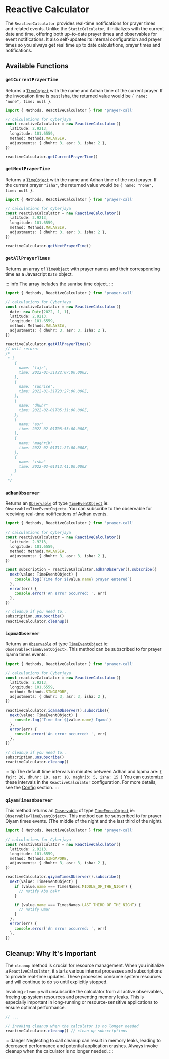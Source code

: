# Reactive Calculator

The `ReactiveCalculator` provides real-time notifications for prayer times and related events. Unlike the `StaticCalculator`, it initializes with the current date and time, offering both up-to-date prayer times and observables for event notifications. It also self-updates its internal configuration and prayer times so you always get real time up to date calculations, prayer times and notifications.

## Available Functions

### `getCurrentPrayerTime`

Returns a [`TimeObject`]() with the name and Adhan time of the current prayer. If the invocation time is past Isha, the returned value would be `{ name: "none", time: null }`.

```ts
import { Methods, ReactiveCalculator } from 'prayer-call'

// calculations for Cyberjaya
const reactiveCalculator = new ReactiveCalculator({
  latitude: 2.9213,
  longitude: 101.6559,
  method: Methods.MALAYSIA,
  adjustments: { dhuhr: 3, asr: 3, isha: 2 },
})

reactiveCalculator.getCurrentPrayerTime()
```

### `getNextPrayerTime`

Returns a [`TimeObject`]() with the name and Adhan time of the next prayer. If the current prayer `"isha"`, the returned value would be `{ name: "none", time: null }`.

```ts
import { Methods, ReactiveCalculator } from 'prayer-call'

// calculations for Cyberjaya
const reactiveCalculator = new ReactiveCalculator({
  latitude: 2.9213,
  longitude: 101.6559,
  method: Methods.MALAYSIA,
  adjustments: { dhuhr: 3, asr: 3, isha: 2 },
})

reactiveCalculator.getNextPrayerTime()
```

### `getAllPrayerTimes`

Returns an array of [`TimeObject`]() with prayer names and their corresponding time as a Javascript `Date` object.

::: info
The array includes the sunrise time object.
:::

```ts
import { Methods, ReactiveCalculator } from 'prayer-call'

// calculations for Cyberjaya
const reactiveCalculator = new ReactiveCalculator({
  date: new Date(2022, 1, 1),
  latitude: 2.9213,
  longitude: 101.6559,
  method: Methods.MALAYSIA,
  adjustments: { dhuhr: 3, asr: 3, isha: 2 },
})

reactiveCalculator.getAllPrayerTimes()
// will return:
/*
 * [
    {
      name: "fajr",
      time: 2022-01-31T22:07:00.000Z,
    },
    {
      name: "sunrise",
      time: 2022-01-31T23:27:00.000Z,
    },
    {
      name: "dhuhr"
      time: 2022-02-01T05:31:00.000Z,
    },
    {
      name: "asr"
      time: 2022-02-01T08:53:00.000Z,
    },
    {
      name: "maghrib"
      time: 2022-02-01T11:27:00.000Z,
    },
    {
      name: "isha"
      time: 2022-02-01T12:41:00.000Z
    }
  ]
 */
```

### `adhanObserver`

Returns an [`Observable`](https://rxjs.dev/guide/observable) of type [`TimeEventObject`]() ie: `Observable<TimeEventObject>`. You can subscribe to the observable for receiving real-time notifications of Adhan events.

```ts
import { Methods, ReactiveCalculator } from 'prayer-call'

// calculations for Cyberjaya
const reactiveCalculator = new ReactiveCalculator({
  latitude: 2.9213,
  longitude: 101.6559,
  method: Methods.MALAYSIA,
  adjustments: { dhuhr: 3, asr: 3, isha: 2 },
})

const subscription = reactiveCalculator.adhanObserver().subscribe({
  next(value: TimeEventObject) {
    console.log(`Time for ${value.name} prayer entered`)
  },
  error(err) {
    console.error('An error occurred: ', err)
  },
})

// cleanup if you need to..
subscription.unsubscribe()
reactiveCalculator.cleanup()
```

### `iqamaObserver`

Returns an [`Observable`](https://rxjs.dev/guide/observable) of type [`TimeEventObject`]() ie: `Observable<TimeEventObject>`. This method can be subscribed to for prayer Iqama times events.

```ts
import { Methods, ReactiveCalculator } from 'prayer-call'

// calculations for Cyberjaya
const reactiveCalculator = new ReactiveCalculator({
  latitude: 2.9213,
  longitude: 101.6559,
  method: Methods.SINGAPORE,
  adjustments: { dhuhr: 3, asr: 3, isha: 2 },
})

reactiveCalculator.iqamaObserver().subscribe({
  next(value: TimeEventObject) {
    console.log(`Time for ${value.name} Iqama`)
  },
  error(err) {
    console.error('An error occurred: ', err)
  },
})

// cleanup if you need to..
subscription.unsubscribe()
reactiveCalculator.cleanup()
```

::: tip
The default time intervals in minutes between Adhan and Iqama are: `{ fajr: 20, dhuhr: 10, asr: 10, maghrib: 5, isha: 15 }` You can customize these intervals in the `ReactiveCalculator` configuration. For more details, see the [Config](../config.md) section.
:::

### `qiyamTimesObserver`

This method returns an [`Observable`](https://rxjs.dev/guide/observable) of type [`TimeEventObject`]() ie: `Observable<TimeEventObject>`. This method can be subscribed to for prayer Qiyam times events. (The middle of the night and the last third of the night).

```ts
import { Methods, ReactiveCalculator } from 'prayer-call'

// calculations for Cyberjaya
const reactiveCalculator = new ReactiveCalculator({
  latitude: 2.9213,
  longitude: 101.6559,
  method: Methods.SINGAPORE,
  adjustments: { dhuhr: 3, asr: 3, isha: 2 },
})

reactiveCalculator.qiyamTimesObserver().subscribe({
  next(value: TimeEventObject) {
    if (value.name === TimesNames.MIDDLE_OF_THE_NIGHT) {
      // notify Abu bakr
    }

    if (value.name === TimesNames.LAST_THIRD_OF_THE_NIGHT) {
      // notify Umar
    }
  },
  error(err) {
    console.error('An error occurred: ', err)
  },
})
```

## Cleanup: Why It's Important

The `cleanup` method is crucial for resource management. When you initialize a `ReactiveCalculator`, it starts various internal processes and subscriptions to provide real-time updates. These processes consume system resources and will continue to do so until explicitly stopped.

Invoking `cleanup` will unsubscribe the calculator from all active observables, freeing up system resources and preventing memory leaks. This is especially important in long-running or resource-sensitive applications to ensure optimal performance.

```ts
// ...

// Invoking cleanup when the calculator is no longer needed
reactiveCalculator.cleanup() // clean up subscriptions
```

::: danger
Neglecting to call cleanup can result in memory leaks, leading to decreased performance and potential application crashes. Always invoke cleanup when the calculator is no longer needed.
:::
